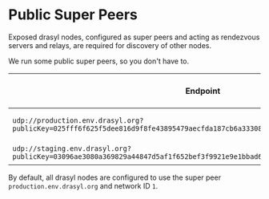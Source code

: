 # Public Super Peers

Exposed drasyl nodes, configured as super peers and acting as rendezvous servers and relays, are required for discovery of other nodes.

We run some public super peers, so you don't have to.

| **Endpoint**  | **Used drasyl version**  |  
|---------------|--------------------------|
| `udp://production.env.drasyl.org?publicKey=025fff6f625f5dee816d9f8fe43895479aecfda187cb6a3330894a07e698bc5bd8&networkId=1` | Latest stable [release](https://github.com/drasyl-overlay/drasyl/releases) | 
| `udp://staging.env.drasyl.org?publicKey=03096ae3080a369829a44847d5af1f652bef3f9921e9e1bbad64970babe6d3c502&networkId=-25421`  | Latest [nightly](https://git.informatik.uni-hamburg.de/sane-public/drasyl/-/pipelines?page=1&scope=all&ref=master&status=success)  |  

By default, all drasyl nodes are configured to use the super peer `production.env.drasyl.org` and
network ID `1`.


